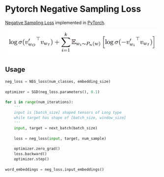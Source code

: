 # Pytorch Negative Sampling Loss

[Negative Sampling Loss](https://arxiv.org/abs/1310.4546) implemented in [PyTorch](http://www.pytorch.org).

![NEG Loss Equation](images/neg.png)

## Usage

```python
neg_loss = NEG_loss(num_classes, embedding_size)
    
optimizer = SGD(neg_loss.parameters(), 0.1)
    
for i in range(num_iterations):
    ''' 
    input is [batch_size] shaped tensors of Long type
    while target has shape of [batch_size, window_size]
    '''
    input, target = next_batch(batch_size)
        
    loss = neg_loss(input, target, num_sample)
    
    optimizer.zero_grad()
    loss.backward()
    optimizer.step()
    
word_embeddings = neg_loss.input_embeddings()        
```